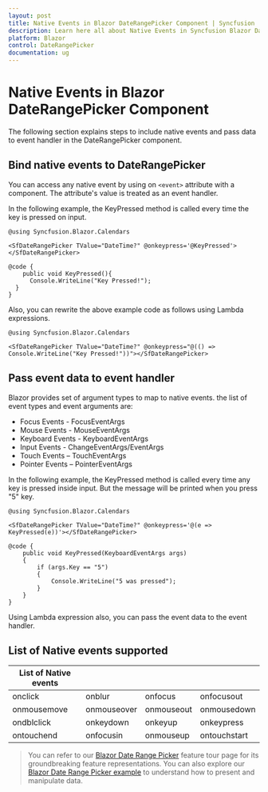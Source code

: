 ```yaml
---
layout: post
title: Native Events in Blazor DateRangePicker Component | Syncfusion
description: Learn here all about Native Events in Syncfusion Blazor DateRangePicker component and more.
platform: Blazor
control: DateRangePicker
documentation: ug
---
```


# Native Events in Blazor DateRangePicker Component

The following section explains steps to include native events and pass data to event handler in the DateRangePicker component.

## Bind native events to DateRangePicker

You can access any native event by using on `<event>` attribute with a component. The attribute's value is treated as an event handler.

In the following example, the KeyPressed method is called every time the key is pressed on input.

```cshtml
@using Syncfusion.Blazor.Calendars

<SfDateRangePicker TValue="DateTime?" @onkeypress='@KeyPressed'></SfDateRangePicker>

@code {
    public void KeyPressed(){
      Console.WriteLine("Key Pressed!");
  }
}
```

Also, you can rewrite the above example code as follows using Lambda expressions.

```cshtml
@using Syncfusion.Blazor.Calendars

<SfDateRangePicker TValue="DateTime?" @onkeypress="@(() => Console.WriteLine("Key Pressed!"))"></SfDateRangePicker>
```

## Pass event data to event handler

Blazor provides set of argument types to map to native events. the list of event types and event arguments are:

* Focus Events - FocusEventArgs
* Mouse Events - MouseEventArgs
* Keyboard Events - KeyboardEventArgs
* Input Events - ChangeEventArgs/EventArgs
* Touch Events – TouchEventArgs
* Pointer Events – PointerEventArgs

In the following example, the KeyPressed method is called every time any key is pressed inside input. But the message will be printed when you press "5" key.

```cshtml
@using Syncfusion.Blazor.Calendars

<SfDateRangePicker TValue="DateTime?" @onkeypress='@(e => KeyPressed(e))'></SfDateRangePicker>

@code {
    public void KeyPressed(KeyboardEventArgs args)
    {
        if (args.Key == "5")
        {
            Console.WriteLine("5 was pressed");
        }
    }
}
```

Using Lambda expression also, you can pass the event data to the event handler.

## List of Native events supported

| List of Native events |  |  | |
| --- | --- | --- | --- |
| onclick | onblur | onfocus | onfocusout |
| onmousemove | onmouseover | onmouseout | onmousedown | onmouseup |
| ondblclick | onkeydown | onkeyup | onkeypress |
| ontouchend | onfocusin | onmouseup | ontouchstart |

> You can refer to our [Blazor Date Range Picker](https://www.syncfusion.com/blazor-components/blazor-daterangepicker) feature tour page for its groundbreaking feature representations. You can also explore our [Blazor Date Range Picker example](https://blazor.syncfusion.com/demos/daterangepicker/default-functionalities?theme=bootstrap4) to understand how to present and manipulate data.